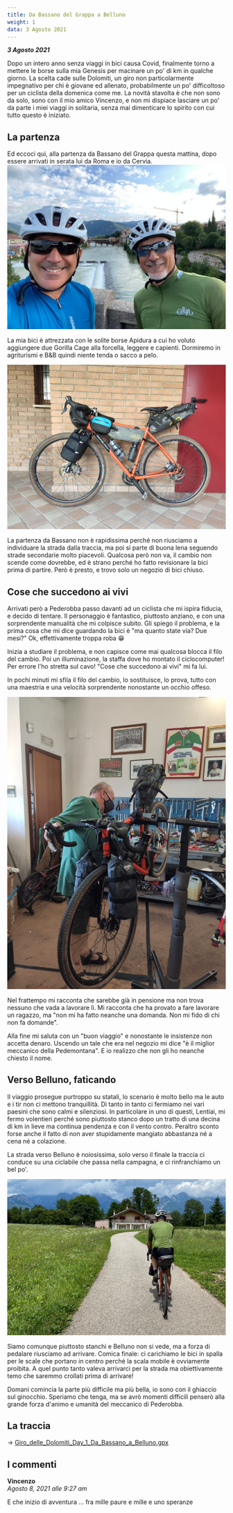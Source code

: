 ```yaml
---
title: Da Bassano del Grappa a Belluno
weight: 1
data: 3 Agosto 2021
---
```

***3 Agosto 2021***

Dopo un intero anno senza viaggi in bici causa Covid, finalmente torno a mettere le borse sulla mia Genesis per macinare un po' di km in qualche giorno. La scelta cade sulle Dolomiti, un giro non particolarmente impegnativo per chi è giovane ed allenato, probabilmente un po' difficoltoso per un ciclista della domenica come me. La novità stavolta è che non sono da solo, sono con il mio amico Vincenzo, e non mi dispiace lasciare un po' da parte i miei viaggi in solitaria, senza mai dimenticare lo spirito con cui tutto questo è iniziato.

## La partenza
Ed eccoci qui, alla partenza da Bassano del Grappa questa mattina, dopo essere arrivati in serata lui da Roma e io da Cervia.
![alt](t1-01-1024x768.jpg)

La mia bici è attrezzata con le solite borse Apidura a cui ho voluto aggiungere due Gorilla Cage alla forcella, leggere e capienti. Dormiremo in agriturismi e B&B quindi niente tenda o sacco a pelo.

![alt](t1-02-1024x768.jpg)

La partenza da Bassano non è rapidissima perché non riusciamo a individuare la strada dalla traccia, ma poi si parte di buona lena seguendo strade secondarie molto piacevoli. Qualcosa però non va, il cambio non scende come dovrebbe, ed è strano perché ho fatto revisionare la bici prima di partire. Però è presto, e trovo solo un negozio di bici chiuso. 

## Cose che succedono ai vivi

Arrivati però a Pederobba passo davanti ad un ciclista che mi ispira fiducia, e decido di tentare. Il personaggio è fantastico, piuttosto anziano, e con una sorprendente manualità che mi colpisce subito. Gli spiego il problema, e la prima cosa che mi dice guardando la bici è "ma quanto state via? Due mesi?" Ok, effettivamente troppa roba 😁

Inizia a studiare il problema, e non capisce come mai qualcosa blocca il filo del cambio. Poi un illuminazione, la staffa dove ho montato il ciclocomputer! Per errore l'ho stretta sul cavo! "Cose che succedono ai vivi" mi fa lui.

In pochi minuti mi sfila il filo del cambio, lo sostituisce, lo prova, tutto con una maestria e una velocità sorprendente nonostante un occhio offeso.

![alt](t1-03-1024x768.jpg)

Nel frattempo mi racconta che sarebbe già in pensione ma non trova nessuno che vada a lavorare lì. Mi racconta che ha provato a fare lavorare un ragazzo, ma "non mi ha fatto neanche una domanda. Non mi fido di chi non fa domande".

Alla fine mi saluta con un "buon viaggio" e nonostante le insistenze non accetta denaro. Uscendo un tale che era nel negozio mi dice "è il miglior meccanico della Pedemontana". E io realizzo che non gli ho neanche chiesto il nome.

## Verso Belluno, faticando

Il viaggio prosegue purtroppo su statali, lo scenario è molto bello ma le auto e i tir non ci mettono tranquillità. Di tanto in tanto ci fermiamo nei vari paesini che sono calmi e silenziosi. In particolare in uno di questi, Lentiai, mi fermo volentieri perché sono piuttosto stanco dopo un tratto di una decina di km in lieve ma continua pendenza e con il vento contro. Peraltro sconto forse anche il fatto di non aver stupidamente mangiato abbastanza né a cena né a colazione.

La strada verso Belluno è noiosissima, solo verso il finale la traccia ci conduce su una ciclabile che passa nella campagna, e ci rinfranchiamo un bel po'.

![alt](t1-04-1024x768.jpg)

Siamo comunque piuttosto stanchi e Belluno non si vede, ma a forza di pedalare riusciamo ad arrivare. Comica finale: ci carichiamo le bici in spalla per le scale che portano in centro perché la scala mobile è ovviamente proibita. A quel punto tanto valeva arrivarci per la strada ma obiettivamente temo che saremmo crollati prima di arrivare!

Domani comincia la parte più difficile ma più bella, io sono con il ghiaccio sul ginocchio. Speriamo che tenga, ma se avrò momenti difficili penserò alla grande forza d'animo e umanità del meccanico di Pederobba.


## La traccia

→ [Giro_delle_Dolomiti_Day_1_Da_Bassano_a_Belluno.gpx](../Giro_delle_Dolomiti_Day_1_Da_Bassano_a_Belluno.gpx)

## I commenti

**Vincenzo**   
*Agosto 8, 2021 alle 9:27 am*

E che inizio di avventura … fra mille paure e mille e uno speranze
